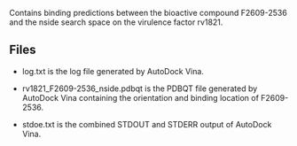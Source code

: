 Contains binding predictions between the bioactive compound F2609-2536 and the nside search space on the virulence factor rv1821.

## Files

- log.txt is the log file generated by AutoDock Vina.

- rv1821_F2609-2536_nside.pdbqt is the PDBQT file generated by AutoDock Vina containing the orientation and binding location of F2609-2536.

- stdoe.txt is the combined STDOUT and STDERR output of AutoDock Vina.

